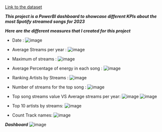 [Link to the dataset](https://www.kaggle.com/datasets/nelgiriyewithana/top-spotify-songs-2023/data)

***This project is a PowerBI dashboard to showcase different KPIs about the most Spotify streamed songs for 2023***

***Here are the different measures that I created for this project***

* Date :
![image](https://github.com/imenbkr/Power-Bi-dashboards/assets/104791884/e4c6cfd6-679a-4528-a20e-da21ed2a9323)

* Average Streams per year :
![image](https://github.com/imenbkr/Power-Bi-dashboards/assets/104791884/f1583893-e316-4412-b27e-4368628c8851)

* Maximum of streams :
![image](https://github.com/imenbkr/Power-Bi-dashboards/assets/104791884/db9cce3d-0be6-46ab-af3a-d2be9e0ab2f7)

* Average Percentage of energy in each song :
![image](https://github.com/imenbkr/Power-Bi-dashboards/assets/104791884/ba6808c2-99ca-4d20-9d2d-76757e680d0e)

* Ranking Artists by Streams :
![image](https://github.com/imenbkr/Power-Bi-dashboards/assets/104791884/dc40e172-75c1-4b12-bde5-86ba35a5cc51)

* Number of streams for the top song :
![image](https://github.com/imenbkr/Power-Bi-dashboards/assets/104791884/cb5f8e0e-e3dd-43fd-840b-31a4bed56ed2)

* Top song streams value VS Average streams per year:
![image](https://github.com/imenbkr/Power-Bi-dashboards/assets/104791884/cef7f0dc-3b87-4553-a0ce-b0910fb01236)
![image](https://github.com/imenbkr/Power-Bi-dashboards/assets/104791884/2120e2b9-834e-4db0-8bf4-3e8dc1bc0068)

* Top 10 artists by streams:
![image](https://github.com/imenbkr/Power-Bi-dashboards/assets/104791884/c15db10a-cd04-490a-9962-be90af8b108d)

* Count Track names:
![image](https://github.com/imenbkr/Power-Bi-dashboards/assets/104791884/c9175649-d2c6-403e-835e-3c0d9b6b1683)


***Dashboard***
![image](https://github.com/imenbkr/Power-Bi-dashboards/assets/104791884/717f184b-22da-4c80-bc68-85e64ee92e45)
